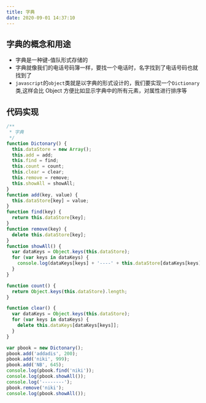 ```yaml
---
title: 字典
date: 2020-09-01 14:37:10
---
```


## 字典的概念和用途

- 字典是一种键-值队形式存储的
- 字典就像我们的电话号码簿一样，要找一个电话时，名字找到了电话号码也就找到了
- `javascript`的`object`类就是以字典的形式设计的，我们要实现一个`Dictionary`类,这样会比 Object 方便比如显示字典中的所有元素，对属性进行排序等

## 代码实现

```js
/**
 * 字典
 */
function Dictonary() {
  this.dataStore = new Array();
  this.add = add;
  this.find = find;
  this.count = count;
  this.clear = clear;
  this.remove = remove;
  this.showAll = showAll;
}
function add(key, value) {
  this.dataStore[key] = value;
}
function find(key) {
  return this.dataStore[key];
}
function remove(key) {
  delete this.dataStore[key];
}
function showAll() {
  var dataKeys = Object.keys(this.dataStore);
  for (var keys in dataKeys) {
    console.log(dataKeys[keys] + '----' + this.dataStore[dataKeys[keys]]);
  }
}

function count() {
  return Object.keys(this.dataStore).length;
}

function clear() {
  var dataKeys = Object.keys(this.dataStore);
  for (var keys in dataKeys) {
    delete this.dataKeys[dataKeys[keys]];
  }
}

var pbook = new Dictonary();
pbook.add('addadis', 200);
pbook.add('niki', 999);
pbook.add('NB', 645);
console.log(pbook.find('niki'));
console.log(pbook.showAll());
console.log('--------');
pbook.remove('niki');
console.log(pbook.showAll());
```
